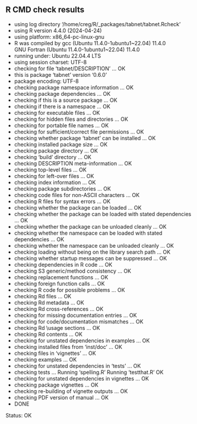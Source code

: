 ## R CMD check results

* using log directory ‘/home/creg/R/_packages/tabnet/tabnet.Rcheck’
* using R version 4.4.0 (2024-04-24)                                                                                    
* using platform: x86_64-pc-linux-gnu                                                                                   
* R was compiled by
    gcc (Ubuntu 11.4.0-1ubuntu1~22.04) 11.4.0                                                                           
    GNU Fortran (Ubuntu 11.4.0-1ubuntu1~22.04) 11.4.0     
* running under: Ubuntu 22.04.4 LTS                                                                                     
* using session charset: UTF-8                              
* checking for file ‘tabnet/DESCRIPTION’ ... OK                                                                         
* this is package ‘tabnet’ version ‘0.6.0’                                                                              
* package encoding: UTF-8  
* checking package namespace information ... OK
* checking package dependencies ... OK
* checking if this is a source package ... OK
* checking if there is a namespace ... OK
* checking for executable files ... OK
* checking for hidden files and directories ... OK
* checking for portable file names ... OK
* checking for sufficient/correct file permissions ... OK
* checking whether package ‘tabnet’ can be installed ... OK
* checking installed package size ... OK
* checking package directory ... OK
* checking ‘build’ directory ... OK
* checking DESCRIPTION meta-information ... OK
* checking top-level files ... OK
* checking for left-over files ... OK
* checking index information ... OK
* checking package subdirectories ... OK
* checking code files for non-ASCII characters ... OK
* checking R files for syntax errors ... OK
* checking whether the package can be loaded ... OK
* checking whether the package can be loaded with stated dependencies ... OK
* checking whether the package can be unloaded cleanly ... OK
* checking whether the namespace can be loaded with stated dependencies ... OK
* checking whether the namespace can be unloaded cleanly ... OK
* checking loading without being on the library search path ... OK
* checking whether startup messages can be suppressed ... OK
* checking dependencies in R code ... OK
* checking S3 generic/method consistency ... OK
* checking replacement functions ... OK
* checking foreign function calls ... OK
* checking R code for possible problems ... OK
* checking Rd files ... OK
* checking Rd metadata ... OK
* checking Rd cross-references ... OK
* checking for missing documentation entries ... OK
* checking for code/documentation mismatches ... OK
* checking Rd \usage sections ... OK
* checking Rd contents ... OK
* checking for unstated dependencies in examples ... OK
* checking installed files from ‘inst/doc’ ... OK
* checking files in ‘vignettes’ ... OK
* checking examples ... OK
* checking for unstated dependencies in ‘tests’ ... OK
* checking tests ...
  Running ‘spelling.R’
  Running ‘testthat.R’
 OK
* checking for unstated dependencies in vignettes ... OK
* checking package vignettes ... OK
* checking re-building of vignette outputs ... OK
* checking PDF version of manual ... OK
* DONE

Status: OK

